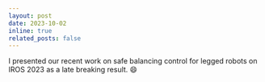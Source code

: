 ```yaml
---
layout: post
date: 2023-10-02
inline: true
related_posts: false
---
```


I presented our recent work on safe balancing control for legged robots on IROS 2023 as a late breaking result. :smile:
